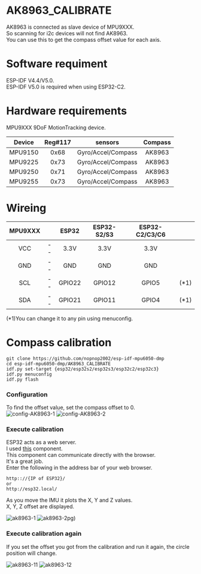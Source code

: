 # AK8963_CALIBRATE
AK8963 is connected as slave device of MPU9XXX.   
So scanning for i2c devices will not find AK8963.   
You can use this to get the compass offset value for each axis.   

# Software requiment   
ESP-IDF V4.4/V5.0.   
ESP-IDF V5.0 is required when using ESP32-C2.   


# Hardware requirements
MPU9XXX 9DoF MotionTracking device.   

|Device|Reg#117|sensors|Compass|
|:-:|:-:|:-:|:-:|
|MPU9150|0x68|Gyro/Accel/Compass|AK8963|
|MPU9225|0x73|Gyro/Accel/Compass|AK8963|
|MPU9250|0x71|Gyro/Accel/Compass|AK8963|
|MPU9255|0x73|Gyro/Accel/Compass|AK8963|

# Wireing
|MPU9XXX||ESP32|ESP32-S2/S3|ESP32-C2/C3/C6||
|:-:|:-:|:-:|:-:|:-:|:-:|
|VCC|--|3.3V|3.3V|3.3V||
|GND|--|GND|GND|GND||
|SCL|--|GPIO22|GPIO12|GPIO5|(*1)|
|SDA|--|GPIO21|GPIO11|GPIO4|(*1)|

(*1)You can change it to any pin using menuconfig.   

# Compass calibration
```
git clone https://github.com/nopnop2002/esp-idf-mpu6050-dmp
cd esp-idf-mpu6050-dmp/AK8963_CALIBRATE
idf.py set-target {esp32/esp32s2/esp32s3/esp32c2/esp32c3}
idf.py menuconfig
idf.py flash
```

### Configuration   
To find the offset value, set the compass offset to 0.   
![config-AK8963-1](https://user-images.githubusercontent.com/6020549/227429885-7326b087-f37e-4f42-9f7b-0928e27e1b01.jpg)
![config-AK8963-2](https://user-images.githubusercontent.com/6020549/227429891-0a10160d-e845-4a79-b188-7e3ae59c279f.jpg)

### Execute calibration   
ESP32 acts as a web server.   
I used [this](https://github.com/Molorius/esp32-websocket) component.   
This component can communicate directly with the browser.   
It's a great job.   
Enter the following in the address bar of your web browser.   
```
http:://{IP of ESP32}/
or
http://esp32.local/
```

As you move the IMU it plots the X, Y and Z values.   
X, Y, Z offset are displayed.   

![ak8963-1](https://user-images.githubusercontent.com/6020549/227429940-de9ae64b-e340-4dde-aab5-0922136cc132.jpg)
![ak8963-2](https://user-images.githubusercontent.com/6020549/227429942-aca6f504-757c-489e-891d-c677c6434bbf.jpg)pg)

### Execute calibration again   
If you set the offset you got from the calibration and run it again, the circle position will change.   

![ak8963-11](https://user-images.githubusercontent.com/6020549/227429988-2e2da23e-8fbb-4217-9627-c5608f6a94a4.jpg)
![ak8963-12](https://user-images.githubusercontent.com/6020549/227429992-b4d6c1fa-c572-4495-bfc8-0170a26f8fbd.jpg)

